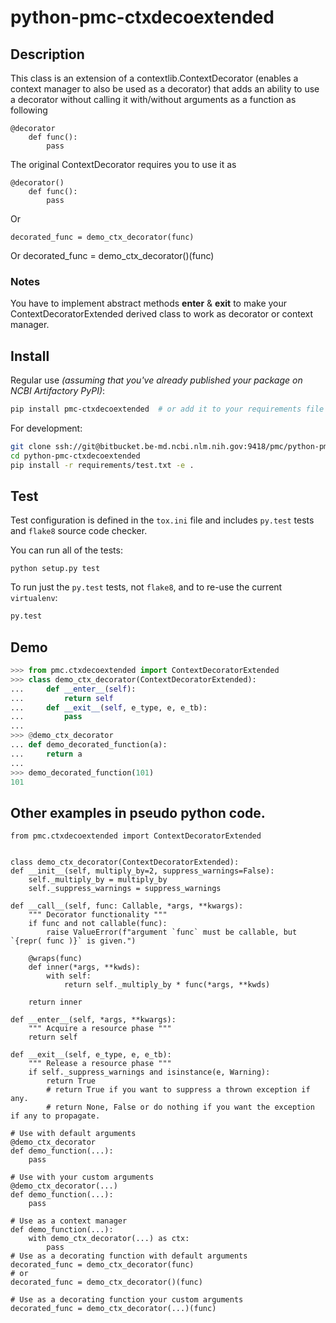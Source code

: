 # python-pmc-ctxdecoextended

## Description

This class is an extension of a contextlib.ContextDecorator
(enables a context manager to also be used as a decorator)
that adds an ability to use a decorator without calling
it with/without arguments as a function as following

    @decorator
        def func():
            pass

The original ContextDecorator requires you to use it as

    @decorator()
        def func():
            pass
Or

    decorated_func = demo_ctx_decorator(func)
Or
    decorated_func = demo_ctx_decorator()(func)

### Notes

You have to implement abstract methods __enter__ & __exit__
to make your ContextDecoratorExtended derived class to work
as decorator or context manager.


## Install

Regular use _(assuming that you've already published your package on NCBI Artifactory PyPI)_:

```sh
pip install pmc-ctxdecoextended  # or add it to your requirements file
```

For development:

```sh
git clone ssh://git@bitbucket.be-md.ncbi.nlm.nih.gov:9418/pmc/python-pmc-ctxdecoextended.git
cd python-pmc-ctxdecoextended
pip install -r requirements/test.txt -e .
```

## Test

Test configuration is defined in the `tox.ini` file and includes `py.test` tests
and `flake8` source code checker.

You can run all of the tests:

```
python setup.py test
```

To run just the `py.test` tests, not `flake8`, and to re-use the current `virtualenv`:

```sh
py.test
```

## Demo

```python
>>> from pmc.ctxdecoextended import ContextDecoratorExtended
>>> class demo_ctx_decorator(ContextDecoratorExtended):
...     def __enter__(self):
...         return self
...     def __exit__(self, e_type, e, e_tb):
...         pass
... 
>>> @demo_ctx_decorator
... def demo_decorated_function(a):
...     return a
... 
>>> demo_decorated_function(101)
101

```

## Other examples in pseudo python code.
    
    from pmc.ctxdecoextended import ContextDecoratorExtended

    
    class demo_ctx_decorator(ContextDecoratorExtended):
    def __init__(self, multiply_by=2, suppress_warnings=False):
        self._multiply_by = multiply_by
        self._suppress_warnings = suppress_warnings

    def __call__(self, func: Callable, *args, **kwargs):
        """ Decorator functionality """
        if func and not callable(func):
            raise ValueError(f"argument `func` must be callable, but `{repr( func )}` is given.")

        @wraps(func)
        def inner(*args, **kwds):
            with self:
                return self._multiply_by * func(*args, **kwds)

        return inner

    def __enter__(self, *args, **kwargs):
        """ Acquire a resource phase """
        return self

    def __exit__(self, e_type, e, e_tb):
        """ Release a resource phase """
        if self._suppress_warnings and isinstance(e, Warning):
            return True
            # return True if you want to suppress a thrown exception if any.
            # return None, False or do nothing if you want the exception if any to propagate.

    # Use with default arguments
    @demo_ctx_decorator
    def demo_function(...):
        pass

    # Use with your custom arguments
    @demo_ctx_decorator(...)
    def demo_function(...):
        pass

    # Use as a context manager
    def demo_function(...):
        with demo_ctx_decorator(...) as ctx:
            pass
    # Use as a decorating function with default arguments
    decorated_func = demo_ctx_decorator(func)
    # or
    decorated_func = demo_ctx_decorator()(func)

    # Use as a decorating function your custom arguments
    decorated_func = demo_ctx_decorator(...)(func)

